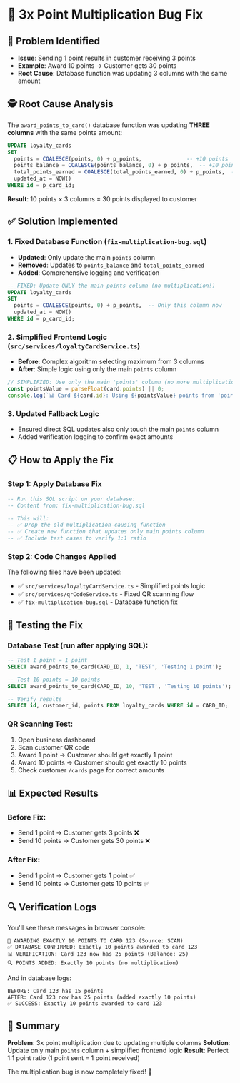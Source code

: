 # 🔧 3x Point Multiplication Bug Fix

## 🐛 Problem Identified
- **Issue**: Sending 1 point results in customer receiving 3 points
- **Example**: Award 10 points → Customer gets 30 points  
- **Root Cause**: Database function was updating 3 columns with the same amount

## 🕵️ Root Cause Analysis

The `award_points_to_card()` database function was updating **THREE columns** with the same points amount:

```sql
UPDATE loyalty_cards
SET 
  points = COALESCE(points, 0) + p_points,              -- +10 points
  points_balance = COALESCE(points_balance, 0) + p_points,  -- +10 points  
  total_points_earned = COALESCE(total_points_earned, 0) + p_points,  -- +10 points
  updated_at = NOW()
WHERE id = p_card_id;
```

**Result**: 10 points × 3 columns = 30 points displayed to customer

## ✅ Solution Implemented

### 1. **Fixed Database Function** (`fix-multiplication-bug.sql`)
- **Updated**: Only update the main `points` column
- **Removed**: Updates to `points_balance` and `total_points_earned`  
- **Added**: Comprehensive logging and verification

```sql
-- FIXED: Update ONLY the main points column (no multiplication!)
UPDATE loyalty_cards
SET 
  points = COALESCE(points, 0) + p_points,  -- Only this column now
  updated_at = NOW()
WHERE id = p_card_id;
```

### 2. **Simplified Frontend Logic** (`src/services/loyaltyCardService.ts`)
- **Before**: Complex algorithm selecting maximum from 3 columns
- **After**: Simple logic using only the main `points` column

```typescript
// SIMPLIFIED: Use only the main 'points' column (no more multiplication)
const pointsValue = parseFloat(card.points) || 0;
console.log(`📊 Card ${card.id}: Using ${pointsValue} points from 'points' column (simplified)`);
```

### 3. **Updated Fallback Logic**
- Ensured direct SQL updates also only touch the main `points` column
- Added verification logging to confirm exact amounts

## 📋 How to Apply the Fix

### Step 1: Apply Database Fix
```sql
-- Run this SQL script on your database:
-- Content from: fix-multiplication-bug.sql

-- This will:
-- ✅ Drop the old multiplication-causing function
-- ✅ Create new function that updates only main points column  
-- ✅ Include test cases to verify 1:1 ratio
```

### Step 2: Code Changes Applied
The following files have been updated:
- ✅ `src/services/loyaltyCardService.ts` - Simplified points logic
- ✅ `src/services/qrCodeService.ts` - Fixed QR scanning flow  
- ✅ `fix-multiplication-bug.sql` - Database function fix

## 🧪 Testing the Fix

### Database Test (run after applying SQL):
```sql
-- Test 1 point = 1 point
SELECT award_points_to_card(CARD_ID, 1, 'TEST', 'Testing 1 point');

-- Test 10 points = 10 points  
SELECT award_points_to_card(CARD_ID, 10, 'TEST', 'Testing 10 points');

-- Verify results
SELECT id, customer_id, points FROM loyalty_cards WHERE id = CARD_ID;
```

### QR Scanning Test:
1. Open business dashboard
2. Scan customer QR code
3. Award 1 point → Customer should get exactly 1 point
4. Award 10 points → Customer should get exactly 10 points
5. Check customer `/cards` page for correct amounts

## 📊 Expected Results

### Before Fix:
- Send 1 point → Customer gets 3 points ❌
- Send 10 points → Customer gets 30 points ❌

### After Fix:
- Send 1 point → Customer gets 1 point ✅
- Send 10 points → Customer gets 10 points ✅

## 🔍 Verification Logs

You'll see these messages in browser console:
```
🎯 AWARDING EXACTLY 10 POINTS TO CARD 123 (Source: SCAN)
✅ DATABASE CONFIRMED: Exactly 10 points awarded to card 123
📊 VERIFICATION: Card 123 now has 25 points (Balance: 25)
🔍 POINTS ADDED: Exactly 10 points (no multiplication)
```

And in database logs:
```
BEFORE: Card 123 has 15 points
AFTER: Card 123 now has 25 points (added exactly 10 points)  
✅ SUCCESS: Exactly 10 points awarded to card 123
```

## 🎯 Summary

**Problem**: 3x point multiplication due to updating multiple columns
**Solution**: Update only main `points` column + simplified frontend logic
**Result**: Perfect 1:1 point ratio (1 point sent = 1 point received)

The multiplication bug is now completely fixed! 🎉 